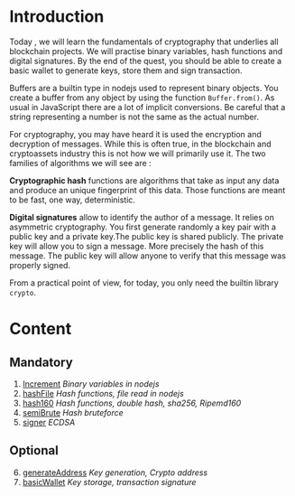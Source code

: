 # Introduction
Today , we will learn the fundamentals of cryptography that underlies all blockchain projects. We will practise binary variables, hash functions and digital signatures. By the end of the quest, you should be able to create a basic wallet to generate keys, store them and sign transaction. 

Buffers are a builtin type in nodejs used to represent binary objects. You create a buffer from any object by using the function `Buffer.from()`. As usual in JavaScript there are a lot of implicit conversions. Be careful that a string representing a number is not the same as the actual number. 

For cryptography, you may have heard it is used the encryption and decryption of messages. While this is often true, in the blockchain and cryptoassets industry this is not how we will primarily use it. The two families of algorithms we will see are : 

**Cryptographic hash** functions are algorithms that take as input any data and produce an unique fingerprint of this data. Those functions are meant to be fast, one way, deterministic. 

**Digital signatures** allow to identify the author of a message. It relies on asymmetric cryptography. You first generate randomly a key pair with a public key and a private key.The public key is shared publicly. The private key will allow you to sign a message. More precisely the hash of this message. The public key will allow anyone to verify that this message was properly signed. 

From a practical point of view, for today, you only need the builtin library `crypto`. 

# Content
## Mandatory
1. [Increment](increment.md) _Binary variables in nodejs_
2. [hashFile](hashFile.md) _Hash functions, file read in nodejs_
3. [hash160](hash160.md) _Hash functions, double hash, sha256, Ripemd160_
4. [semiBrute](semiBrute.md) _Hash bruteforce_
5. [signer](signer.md) _ECDSA_
## Optional
6. [generateAddress](generateAddress.md) _Key generation, Crypto address_
7. [basicWallet](basicWallet.md) _Key storage, transaction signature_
